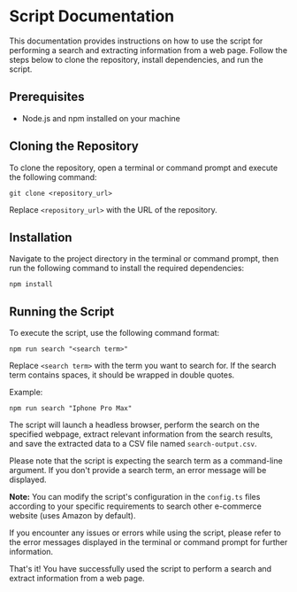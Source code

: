 # Script Documentation

This documentation provides instructions on how to use the script for performing a search and extracting information from a web page. Follow the steps below to clone the repository, install dependencies, and run the script.

## Prerequisites

- Node.js and npm installed on your machine

## Cloning the Repository

To clone the repository, open a terminal or command prompt and execute the following command:

`git clone <repository_url>`


Replace `<repository_url>` with the URL of the repository.

## Installation

Navigate to the project directory in the terminal or command prompt, then run the following command to install the required dependencies:

`npm install`


## Running the Script

To execute the script, use the following command format:

`npm run search "<search term>"`


Replace `<search term>` with the term you want to search for. If the search term contains spaces, it should be wrapped in double quotes.

Example:

`npm run search "Iphone Pro Max"`


The script will launch a headless browser, perform the search on the specified webpage, extract relevant information from the search results, and save the extracted data to a CSV file named `search-output.csv`.

Please note that the script is expecting the search term as a command-line argument. If you don't provide a search term, an error message will be displayed.

**Note:** You can modify the script's configuration in the `config.ts` files according to your specific requirements to search other e-commerce website (uses Amazon by default).

If you encounter any issues or errors while using the script, please refer to the error messages displayed in the terminal or command prompt for further information.

That's it! You have successfully used the script to perform a search and extract information from a web page.
